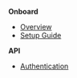 [comment]: <> (Sidebar Config file)
[comment]: <> (Createdby: Jimmy Lan)
[comment]: <> (Creation Date: 2021-03-12)

**Onboard**

- [Overview](/README.md)
- [Setup Guide](/onboard/setup.md)

**API**

- [Authentication](/api/authentication.md)
